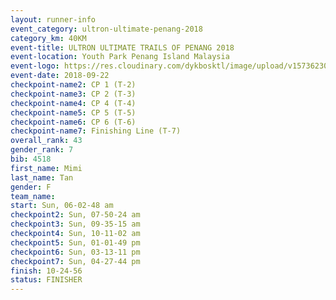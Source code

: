 ```yaml
---
layout: runner-info 
event_category: ultron-ultimate-penang-2018 
category_km: 40KM 
event-title: ULTRON ULTIMATE TRAILS OF PENANG 2018 
event-location: Youth Park Penang Island Malaysia 
event-logo: https://res.cloudinary.com/dykbosktl/image/upload/v1573623002/Logo/ULTRO_2018_LOGO_btp5xw.jpg 
event-date: 2018-09-22 
checkpoint-name2: CP 1 (T-2) 
checkpoint-name3: CP 2 (T-3) 
checkpoint-name4: CP 4 (T-4) 
checkpoint-name5: CP 5 (T-5) 
checkpoint-name6: CP 6 (T-6) 
checkpoint-name7: Finishing Line (T-7) 
overall_rank: 43
gender_rank: 7
bib: 4518
first_name: Mimi
last_name: Tan
gender: F
team_name: 
start: Sun, 06-02-48 am
checkpoint2: Sun, 07-50-24 am
checkpoint3: Sun, 09-35-15 am
checkpoint4: Sun, 10-11-02 am
checkpoint5: Sun, 01-01-49 pm
checkpoint6: Sun, 03-13-11 pm
checkpoint7: Sun, 04-27-44 pm
finish: 10-24-56
status: FINISHER
---
```

